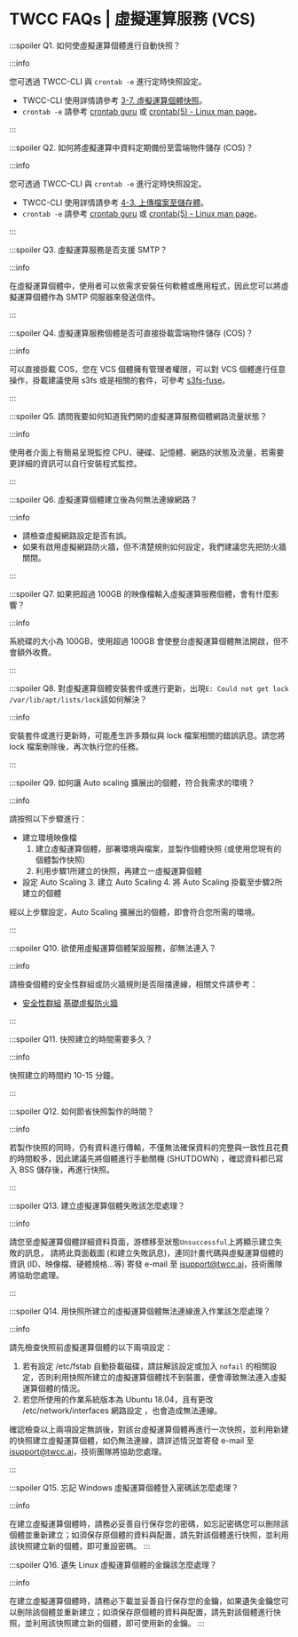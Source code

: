# TWCC FAQs | 虛擬運算服務 (VCS)

<!-- 
:::spoiler Q1. 虛擬運算的浮動 IP 範圍？

:::info

- 203.145.217.0/24
- 203.145.218.0/24
- 203.145.220.0/22
- 203.145.219.0/24
- 103.124.73.0/24
- 103.124.74.0/24
- 103.124.75.0/24

:::
 -->

:::spoiler Q1. 如何使虛擬運算個體進行自動快照？ 

:::info

您可透過 TWCC-CLI 與 `crontab -e` 進行定時快照設定。
- TWCC-CLI 使用詳情請參考 [3-7. 虛擬運算個體快照](https://man.twcc.ai/@twccdocs/twcc-cli-v05#3-7-%E8%99%9B%E6%93%AC%E9%81%8B%E7%AE%97%E5%80%8B%E9%AB%94%E5%BF%AB%E7%85%A7-TBD%E2%80%A6)。
- `crontab -e` 請參考 [crontab guru](https://crontab.guru/) 或 [crontab(5) - Linux man page](https://linux.die.net/man/5/crontab)。

:::

:::spoiler Q2. 如何將虛擬運算中資料定期備份至雲端物件儲存 (COS)？ 

:::info

您可透過 TWCC-CLI 與 `crontab -e` 進行定時快照設定。
- TWCC-CLI 使用詳情請參考 [4-3. 上傳檔案至儲存體](https://man.twcc.ai/@twccdocs/twcc-cli-v05#4-3-%E4%B8%8A%E5%82%B3%E6%AA%94%E6%A1%88%E8%87%B3%E5%84%B2%E5%AD%98%E9%AB%94)。
- `crontab -e` 請參考 [crontab guru](https://crontab.guru/) 或 [crontab(5) - Linux man page](https://linux.die.net/man/5/crontab)。

:::


:::spoiler Q3. 虛擬運算服務是否支援 SMTP？ 

:::info

在虛擬運算個體中，使用者可以依需求安裝任何軟體或應用程式，因此您可以將虛擬運算個體作為 SMTP 伺服器來發送信件。

:::


:::spoiler Q4. 虛擬運算服務個體是否可直接掛載雲端物件儲存 (COS)？

:::info

可以直接掛載 COS，您在 VCS 個體擁有管理者權限，可以對 VCS 個體進行任意操作，掛載建議使用 s3fs 或是相關的套件，可參考 [<ins>s3fs-fuse</ins>](https://github.com/s3fs-fuse/s3fs-fuse)。

:::

:::spoiler Q5. 請問我要如何知道我們開的虛擬運算服務個體網路流量狀態？ 

:::info

使用者介面上有簡易呈現監控 CPU、硬碟、記憶體、網路的狀態及流量，若需要更詳細的資訊可以自行安裝程式監控。

:::

:::spoiler Q6. 虛擬運算個體建立後為何無法連線網路？ 

:::info

- 請檢查虛擬網路設定是否有誤。
- 如果有啟用虛擬網路防火牆，但不清楚規則如何設定，我們建議您先把防火牆關閉。

:::


:::spoiler Q7. 如果把超過 100GB 的映像檔輸入虛擬運算服務個體，會有什麼影響？

:::info

系統碟的大小為 100GB，使用超過 100GB 會使整台虛擬運算個體無法開啟，但不會額外收費。

:::

:::spoiler Q8. 對虛擬運算個體安裝套件或進行更新，出現`E: Could not get lock /var/lib/apt/lists/lock`該如何解決？

:::info

安裝套件或進行更新時，可能產生許多類似與 lock 檔案相關的錯誤訊息。請您將 lock 檔案刪除後，再次執行您的任務。

:::

:::spoiler Q9. 如何讓 Auto scaling 擴展出的個體，符合我需求的環境？

:::info

請按照以下步驟進行：

* 建立環境映像檔
   1. 建立虛擬運算個體，部署環境與檔案，並製作個體快照 (或使用您現有的個體製作快照)
   2. 利用步驟1所建立的快照，再建立一虛擬運算個體
* 設定 Auto Scaling
   3. 建立 Auto Scaling
   4. 將 Auto Scaling 掛載至步驟2所建立的個體

經以上步驟設定，Auto Scaling 擴展出的個體，即會符合您所需的環境。

:::

:::spoiler Q10. 欲使用虛擬運算個體架設服務，卻無法連入？

:::info

請檢查個體的安全性群組或防火牆規則是否阻擋連線，相關文件請參考：

- [安全性群組](https://www.twcc.ai/doc?page=security_group)
[基礎虛擬防火牆](https://www.twcc.ai/doc?page=firewall_fwaas)

:::

:::spoiler Q11. 快照建立的時間需要多久？

:::info

快照建立的時間約 10-15 分鐘。

:::

:::spoiler Q12. 如何節省快照製作的時間？

:::info

若製作快照的同時，仍有資料進行傳輸，不僅無法確保資料的完整與一致性且花費的時間較多，因此建議先將個體進行手動關機 (SHUTDOWN) ，確認資料都已寫入 BSS 儲存後，再進行快照。

:::

:::spoiler Q13. 建立虛擬運算個體失敗該怎麼處理？

:::info

請您至虛擬運算個體詳細資料頁面，游標移至狀態`Unsuccessful`上將顯示建立失敗的訊息，
請將此頁面截圖 (和建立失敗訊息)，連同計畫代碼與虛擬運算個體的資訊 (ID、映像檔、硬體規格...等) 寄發 e-mail 至 isupport@twcc.ai，技術團隊將協助您處理。

:::

:::spoiler Q14. 用快照所建立的虛擬運算個體無法連線進入作業該怎麼處理？

:::info

請先檢查快照前虛擬運算個體的以下兩項設定：
1. 若有設定 /etc/fstab 自動掛載磁碟，請註解該設定或加入 `nofail` 的相關設定，否則利用快照所建立的虛擬運算個體找不到裝置，便會導致無法連入虛擬運算個體的情況。
2. 若您所使用的作業系統版本為 Ubuntu 18.04，且有更改 /etc/network/interfaces 網路設定 ，也會造成無法連線。

確認檢查以上兩項設定無誤後，對該台虛擬運算個體再進行一次快照，並利用新建的快照建立虛擬運算個體，如仍無法連線，請詳述情況並寄發 e-mail 至 isupport@twcc.ai，技術團隊將協助您處理。

:::

:::spoiler Q15. 忘記 Windows 虛擬運算個體登入密碼該怎麼處理？

:::info

在建立虛擬運算個體時，請務必妥善自行保存您的密碼，如忘記密碼您可以刪除該個體並重新建立；如須保存原個體的資料與配置，請先對該個體進行快照，並利用該快照建立新的個體，即可重設密碼。
:::

:::spoiler Q16. 遺失 Linux 虛擬運算個體的金鑰該怎麼處理？

:::info

在建立虛擬運算個體時，請務必下載並妥善自行保存您的金鑰，如果遺失金鑰您可以刪除該個體並重新建立；如須保存原個體的資料與配置，請先對該個體進行快照，並利用該快照建立新的個體，即可使用新的金鑰。
:::
